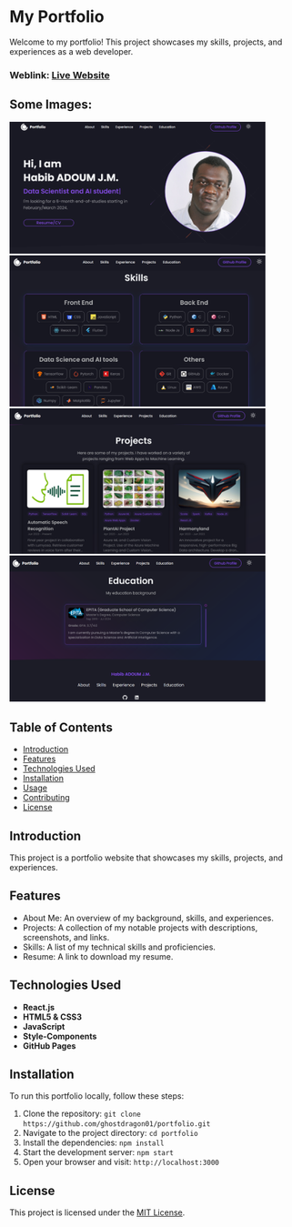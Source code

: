 # My Portfolio
Welcome to my portfolio! This project showcases my skills, projects, and experiences as a web developer.

### Weblink: [Live Website](https://ghostdragon01.github.io/portfolio/)
## Some Images:
<img width="450px;" src="./src/images/about_page.png"/>
<img width="450px;" src="./src/images/skills_page.png"/>
<img width="450px;" src="./src/images/project_page.png"/>
<img width="450px;" src="./src/images/education_and_footer_page.png"/>


## Table of Contents
- [Introduction](#introduction)
- [Features](#features)
- [Technologies Used](#technologies-used)
- [Installation](#installation)
- [Usage](#usage)
- [Contributing](#contributing)
- [License](#license)

## Introduction
This project is a portfolio website that showcases my skills, projects, and experiences.

## Features
- About Me: An overview of my background, skills, and experiences.
- Projects: A collection of my notable projects with descriptions, screenshots, and links.
- Skills: A list of my technical skills and proficiencies.
- Resume: A link to download my resume.

## Technologies Used
- **React.js**
- **HTML5 & CSS3**
- **JavaScript**
- **Style-Components**
- **GitHub Pages**

## Installation
To run this portfolio locally, follow these steps:

1. Clone the repository: `git clone https://github.com/ghostdragon01/portfolio.git`
2. Navigate to the project directory: `cd portfolio`
3. Install the dependencies: `npm install`
4. Start the development server: `npm start`
5. Open your browser and visit: `http://localhost:3000`

## License
This project is licensed under the [MIT License](LICENSE).
